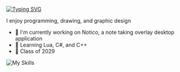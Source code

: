 [![Typing SVG](https://readme-typing-svg.demolab.com?font=Fira+Code&size=25&duration=3000&pause=1000&color=F7F7F7&vCenter=true&width=435&lines=Hey%2C+I'm+JSP;Class+of+2029)](https://git.io/typing-svg)

I enjoy programming, drawing, and graphic design

 - 🔭 I'm currently working on Notico, a note taking overlay desktop application
 - 🌱 Learning Lua, C#, and C++
 - 📘 Class of 2029

![My Skills](https://skillicons.dev/icons?i=js,html,css,react,lua,py,ps,ai)

